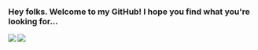 ### Hey folks. Welcome to my GitHub! I hope you find what you're looking for...


<img align="left" src="https://github-readme-stats.vercel.app/api/top-langs/?username=MattyTheHacker&theme=midnight-purple&layout=compact&langs_count=10"/>
<img align="left" src="https://github-readme-stats.vercel.app/api?username=MattyTheHacker&show_icons=true&theme=midnight-purple&include_all_commits=true&hide_rank=true"/>
